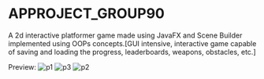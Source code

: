 # APPROJECT_GROUP90
A 2d interactive platformer game made using JavaFX and Scene Builder implemented using OOPs concepts.[GUI intensive, interactive game capable of saving and loading the progress, leaderboards, weapons, obstacles, etc.]

Preview:
![p1](https://user-images.githubusercontent.com/88649199/166905645-420bc80c-3ebb-4188-8c2d-183e72becd53.png)
![p3](https://user-images.githubusercontent.com/88649199/166905658-7f6c1954-f163-4ba4-b772-435b9830719a.png)
![p2](https://user-images.githubusercontent.com/88649199/166905663-450164b9-99bb-4acb-b8c2-22ff4432af74.png)

